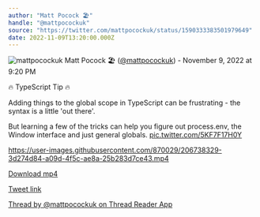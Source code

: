 ```yaml
---
author: "Matt Pocock 🏖️"
handle: "@mattpocockuk"
source: "https://twitter.com/mattpocockuk/status/1590333383501979649"
date: 2022-11-09T13:20:00.000Z
---
```


![mattpocockuk](https://pbs.twimg.com/profile_images/1567910259431202817/AvtGMFZW_normal.png)
Matt Pocock 🏖️ ([@mattpocockuk](https://twitter.com/mattpocockuk)) - November 9, 2022 at 9:20 PM

🔥 TypeScript Tip 🔥

Adding things to the global scope in TypeScript can be frustrating - the syntax is a little 'out there'.

But learning a few of the tricks can help you figure out process.env, the Window interface and just general globals. [pic.twitter.com/5KF7F17H0Y](https://twitter.com/mattpocockuk/status/1590333383501979649/video/1)



https://user-images.githubusercontent.com/870029/206738329-3d274d84-a09d-4f5c-ae8a-25b283d7ce43.mp4



[Download mp4](mattpocockuk%20-%201590333383501979649.mp4)

[Tweet link](https://twitter.com/mattpocockuk/status/1590333383501979649)

[Thread by @mattpocockuk on Thread Reader App](https://threadreaderapp.com/thread/1590333383501979649.html)
